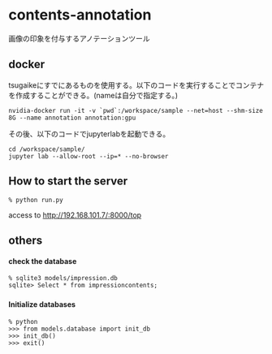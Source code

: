 # contents-annotation

画像の印象を付与するアノテーションツール

## docker

tsugaikeにすでにあるものを使用する。以下のコードを実行することでコンテナを作成することができる。(nameは自分で指定する。)
```
nvidia-docker run -it -v `pwd`:/workspace/sample --net=host --shm-size 8G --name annotation annotation:gpu
```
その後、以下のコードでjupyterlabを起動できる。
```
cd /workspace/sample/
jupyter lab --allow-root --ip=* --no-browser
```

## How to start the server

```
% python run.py
```
access to http://192.168.101.7/:8000/top


## others
#### check the database
```
% sqlite3 models/impression.db
sqlite> Select * from impressioncontents;
```

#### Initialize databases　
```
% python
>>> from models.database import init_db
>>> init_db()
>>> exit()
```


